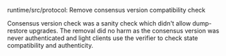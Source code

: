 runtime/src/protocol: Remove consensus version compatibility check

Consensus version check was a sanity check which didn't allow dump-restore
upgrades. The removal did no harm as the consensus version was never
authenticated and light clients use the verifier to check state compatibility
and authenticity.
